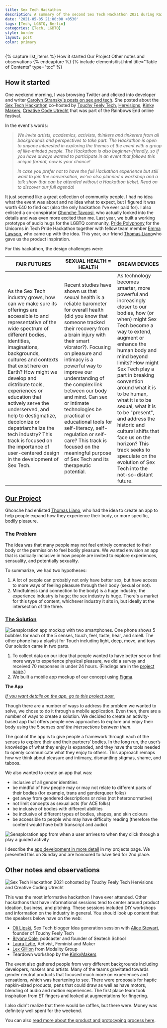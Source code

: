```yaml
---
title: Sex Tech Hackathon
description: A summary of the second Sex Tech Hackathon 2021 during Rainbows End Festival co-hosted by Touchy Feely Tech, Her Visions, Creative Coding Utrecht, Kinky Makers and others. 
date: '2021-05-05 21:00:00 +0530'
tags: [Tech, LGBTQ, Berlin]
categories: [Tech, LGBTQ]
style: border
layout: post
color: primary
---
```



{% capture list_items %}
How it started
Our Project
Other notes and observations
{% endcapture %}
{% include elements/list.html title="Table of Contents" type="toc" %}

## How it started

One weekend morning, I was browsing Twitter and clicked into developer and writer [Carolyn Stransky's posts on sex and tech](https://twitter.com/carolstran/status/1388772122940649475?s=20). She posted about the  [Sex Tech Hackathon](https://hack.touchyfeely.tech/) co-hosted by [Touchy Feely Tech](https://hack.touchyfeely.tech/), [Hervisions](https://hervisions.world/), [Kinky Makers](https://kinkymakers.com/), [Creative Code Utrecht](https://creativecodingutrecht.nl/) that was part of the Rainbows End online festival. 

In the event's words:
>_We invite artists, academics, activists, thinkers and tinkerers from all backgrounds and perspectives to take part. The Hackathon is open to anyone interested in exploring the themes of the event with a group of like-minded people. The Hackathon is also beginner-friendly, so if you have always wanted to participate in an event that follows this unique format, now is your chance!_
>
>*In case you prefer not to have the full Hackathon experience but still want to join the conversation, we've also planned a workshop and a talk show that can be attended without a Hackathon ticket. Read on to discover our full agenda!*

It just seemed like a great collection of community people. I had no idea what the event was about and no idea what to expect, but I figured it was worth €40 to find out (also the only hackathon I've ever paid for). I also enlisted a co-conspirator [Ghonche Tavoosi](https://twitter.com/glenatavoosi), who actually looked into the details and was even more excited than me. Last year, we built a working prototype of audio hugs for the LGBTQ community, [Pride Polyphony](https://pride-polyphony.netlify.app/) for the Unicorns in Tech Pride Hackathon together with fellow team member [Emma Lawson](https://www.linkedin.com/in/emma-c-lawson/), who came up with the idea. This year, our friend [Thomas Liano](https://www.linkedin.com/feed/update/urn:li:activity:6794673645546430464/)who gave us the product inspiration.

For this hackathon, the design challenges were:


| FAIR FUTURES | SEXUAL HEALTH = HEALTH| DREAM DEVICES |
| -------- | -------- | -------- |
| As the Sex Tech industry grows, how can we make sure its offerings are accessible to and representative of the wide spectrum of different bodies, identities, imaginations, backgrounds, cultures and contexts that exist here on Earth? How might we develop and distribute tools, experiences or education that actively serve the underserved, and help to destigmatize, decolonize or depatriarchalize the tech industry? This track is focused on the importance of user-centered design in the development of Sex Tech. | Recent studies have shown us that sexual health is a reliable barometer for overall health (did you know that someone tracked their recovery from a brain injury with their smart vibrator?). Focusing on pleasure and intimacy is a powerful way to improve our understanding of the complex link between our body and mind. Can sex or intimate technologies be practical or educational tools for self-literacy, self-regulation or self-care? This track is focused on the meaningful purpose of Sex Tech and its therapeutic potential.| As technology becomes smarter, more powerful and increasingly closer to our bodies, how (or when) might Sex Tech become a way to extend, augment or enhance the human body and mind beyond limits? How might Sex Tech play a part in breaking convention around what it is to be human, what it is to be sexual, what it is to be "present", and address the historic and cultural shifts that face us on the horizon? This track seeks to speculate on the evolution of Sex Tech into the not-so-distant future. |




## [Our Project](https://shenchingtou.github.io/projects/sex-tech-hackathon-2021/)
Ghonche had enlisted [Thomas Liano](https://www.linkedin.com/feed/update/urn:li:activity:6794673645546430464/), who had the idea to create an app to help people expand how they experience their body, or more specific, bodily pleasure. 

### The Problem
The idea was that many people may not feel entirely connected to their body or the permission to feel bodily pleasure. We wanted envision an app that is radically inclusive in how people are invited to explore experiences, sensuality, and potentially sexuality. 

To summarize, we had two hypotheses:
1. A lot of people can probably not only have better sex, but have access to more ways of feeling pleasure through their body (sexual or not). 
2. Mindfulness (and connection to the body) is a huge industry; the experience industry is huge; the sex industry is huge. There's a market for this type of content, whichever industry it sits in, but ideally at the intersection of the three.

### [The Solution](https://shenchingtou.github.io/projects/sex-tech-hackathon-2021/)
![Sensploration app mockup with two smartphones. One phone shows 5 bubbles for each of the 5 senses, touch, feel, taste, hear, and smell. The other phone has a playlist for Touch including light, deep, move, and toys](/assets/images/projects/Sensploration-app.jpg)
Our solution came in two parts. 
1. To collect data on our idea that people wanted to have better sex or find more ways to experience physical pleasure, we did a survey and received 70 responses in under 24 hours. (Findings are in the [project page](https://shenchingtou.github.io/projects/sex-tech-hackathon-202021/).)
2. We built a mobile app mockup of our concept using [Figma](https://figma.com).

**The App**

[*If you want details on the app, go to this project post.*](https://shenchingtou.github.io/projects/sex-tech-hackathon-202021/)

Though there are a number of ways to address the problem we wanted to solve, we chose to do it through a mobile application. Even  then, there are a number of ways to create a solution. We decided to create an activity-based app that offers people new approaches to explore and enjoy their body using the 5 senses *and the intersections between them*.

The goal of the app is to give people a framework through each of the senses to explore their and their partners’ bodies. In the long run, the user’s knowledge of what they enjoy is expanded, and they have the tools needed to openly communicate what they enjoy to others. This approach remaps how we think about pleasure and intimacy, dismantling stigmas, shame, and taboos. 

We also wanted to create an app that was:

- inclusive of all gender identities
- be mindful of how people may or may not relate to different parts of their bodies (for example, trans and genderqueer folks)
- get away from gendered descriptions or roles (not heteronormative)
- not limit concepts as sexual acts (for ACE folks)
- be inclusive of bodies with different abilities
- be inclusive of different types of bodies, shapes, and skin colours 
- be accessible to people who may have difficulty reading (therefore the content would have both transcript and audio)

![Sensploration app from when a user arrives to when they click through a play a guided activity](/assets/images/projects/sensploration.gif)

I describe the [app development in more detail](https://shenchingtou.github.io/projects/sex-tech-hackathon-202021/) in my projects page. We presented this on Sunday and are honoured to have tied for 2nd place. 

## Other notes and observations

![Sex Tech Hackathon 2021 cohosted by Touchy Feely Tech Hervisions and Creative Coding Utrecht](/assets/images/blog/sex-tech-hackathon-talks.png)

This was the most informative hackathon I have ever attended. Other hackathons that have informational sessions tend to center around product ideation, business, and pitching. These sessions included DIY workshops and information on the industry in general. You should look up content that the speakers below have on the web:
- [Oli Lipski](https://twitter.com/LipskiOli), Sex Tech blogger
Idea generation session with [Alice Stewart](https://twitter.com/alicestew_art), founder of Touchy Feely Tech
- [Bryony Cole](https://www.linkedin.com/in/bryonycole/), podcaster and founder of Sextech School
- [Laura Lytle](https://laura.dev/), Activist, Feminist and Maker
- [Lex Gillion](https://www.linkedin.com/in/lexgillon/) from Modality Group
- Teardown workshop by the [KinkyMakers](https://kinkymakers.com/)

The event also gathered people from very different backgrounds including developers, makers and artists. Many of the teams gravitated towards gender neutral products that focused much more on experiences and sensations, which was heartening to see. There were proposals for haptic napkin-sized products, pens that could draw as well as have motors, blending of audio and motion experiences. The first place team took inspiration from ET fingers and looked at augmentations for fingering.

I also didn't realize that there would be raffles, but there were. Money was definitely well spent for the weekend.

You can also [read more about the product and protocyping process here](https://shenchingtou.github.io/projects/sex-tech-hackathon-2021/).